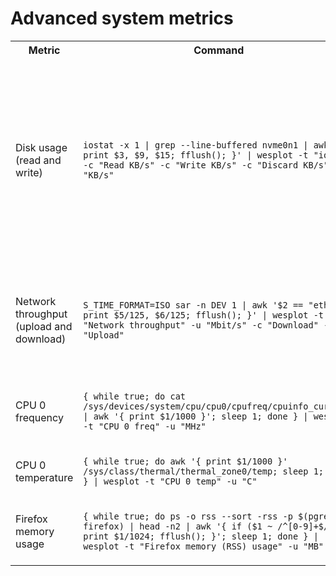 Advanced system metrics
=======================

<table>
  <tr>
    <th>Metric</th>
    <th>Command</th>
    <th>Comments</th>
  </tr>

  <tr>
    <td>
      Disk usage (read and write)
    </td>
    <td>
      <code>iostat -x 1 | grep --line-buffered nvme0n1 | awk '{ print $3, $9, $15; fflush(); }' | wesplot -t "iostat" -c "Read KB/s" -c "Write KB/s" -c "Discard KB/s" -u "KB/s"</code>
    </td>
    <td>
      This shows the read, write, and discard KB/s for the <code>nvme0n1</code> device. If you are not using a NVME disk, you might need to use a different selector. Replace <code>nvme0n1</code> in the <code>grep</code> clause with your device. To check find device, run <code>iostat</code> and read the output.
    </td>
  </tr>

  <tr>
    <td>
      Network throughput (upload and download)
    </td>
    <td>
      <code>S_TIME_FORMAT=ISO sar -n DEV 1 | awk '$2 == "eth0" { print $5/125, $6/125; fflush(); }' | wesplot -t "Network throughput" -u "Mbit/s" -c "Download" -c "Upload"</code>
    </td>
    <td>
      This monitors the interface <code>eth0</code>. If you want to monitor a different interface, replace the <code>eth0</code> with the interface you wish to monitor.
    </td>
  </tr>

  <tr>
    <td>CPU 0 frequency</td>
    <td>
      <code>{ while true; do cat /sys/devices/system/cpu/cpu0/cpufreq/cpuinfo_cur_freq | awk '{ print $1/1000 }'; sleep 1; done } | wesplot -t "CPU 0 freq" -u "MHz"</code>
    </td>
    <td>
      May need to be root to read <code>cpuinfo_cur_freq</code>. In that case, add <code>sudo</code> before <code>cat</code>.
    </td>
  </tr>

  <tr>
    <td>CPU 0 temperature</td>
    <td>
      <code>{ while true; do awk '{ print $1/1000 }' /sys/class/thermal/thermal_zone0/temp; sleep 1; done } | wesplot -t "CPU 0 temp" -u "C"</code>
      </td>
    <td>Max CPU temperature may be higher as this is only CPU 0.</td>
  </tr>

  <tr>
    <td>Firefox memory usage</td>
    <td>
      <code>{ while true; do ps -o rss --sort -rss -p $(pgrep firefox) | head -n2 | awk '{ if ($1 ~ /^[0-9]+$/) print $1/1024; fflush(); }'; sleep 1; done } | wesplot -t "Firefox memory (RSS) usage" -u "MB"</code>
    </td>
    <td>
      If there are multiple <code>firefox</code> processes, this will only show one
    </td>
  </tr>
</table>
